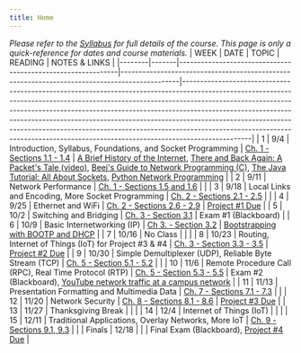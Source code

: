 ```yaml
---
title: Home
---
```

*Please refer to the [Syllabus](syllabus.html) for full details of the course. This page is only a quick-reference for dates and course materials.*
|  WEEK  | DATE  |                            TOPIC                            |                                           READING                                            |                                                                                                                                                                                                                                             NOTES & LINKS                                                                                                                                                                                                                                             |
|--------|-------|-------------------------------------------------------------|----------------------------------------------------------------------------------------------|-------------------------------------------------------------------------------------------------------------------------------------------------------------------------------------------------------------------------------------------------------------------------------------------------------------------------------------------------------------------------------------------------------------------------------------------------------------------------------------------------------|
| 1      | 9/4   | Introduction, Syllabus, Foundations, and Socket Programming | [Ch. 1 - Sections 1.1 - 1.4](https://book.systemsapproach.org/foundation/problem.html)       | [A Brief History of the Internet](http://www.internetsociety.org/internet/what-internet/history-internet/brief-history-internet), [There and Back Again: A Packet's Tale (video)](https://www.youtube.com/watch?v=ewrBalT_eBM), [Beej's Guide to Network Programming (C)](http://beej.us/guide/bgnet/), [The Java Tutorial: All About Sockets](https://docs.oracle.com/javase/tutorial/networking/sockets/), [Python Network Programming](http://www.tutorialspoint.com/python/python_networking.htm) |
| 2      | 9/11  | Network Performance                                         | [Ch. 1 - Sections 1.5 and 1.6](https://book.systemsapproach.org/foundation/performance.html) |                                                                                                                                                                                                                                                                                                                                                                                                                                                                                                       |
| 3      | 9/18  | Local Links and Encoding, More Socket Programming           | [Ch. 2 - Sections 2.1 - 2.5](https://book.systemsapproach.org/direct/problem.html)           |                                                                                                                                                                                                                                                                                                                                                                                                                                                                                                       |
| 4      | 9/25  | Ethernet and WiFi                                           | [Ch. 2 - Sections 2.6 - 2.9](https://book.systemsapproach.org/direct/ethernet.html)          | [Project #1 Due](/project-1.html)                                                                                                                                                                                                                                                                                                                                                                                                                                                                     |
| 5      | 10/2  | Switching and Bridging                                      | [Ch. 3 - Section 3.1](https://book.systemsapproach.org/internetworking/switching.html)       | Exam #1 (Blackboard)                                                                                                                                                                                                                                                                                                                                                                                                                                                                                  |
| 6      | 10/9  | Basic Internetworking (IP)                                  | [Ch 3. - Section 3.2](https://book.systemsapproach.org/internetworking/basic-ip.html)        | [Bootstrapping with BOOTP and DHCP](https://www.cisco.com/c/en/us/about/press/internet-protocol-journal/back-issues/table-contents-22/dhcp.html)                                                                                                                                                                                                                                                                                                                                                      |
| 7      | 10/16 | No Class                                                    |                                                                                              |                                                                                                                                                                                                                                                                                                                                                                                                                                                                                                       |
| 8      | 10/23 | Routing, Internet of Things (IoT) for Project #3 & #4       | [Ch. 3 - Section 3.3 - 3.5](https://book.systemsapproach.org/internetworking/routing.html)   | [Project #2 Due](/project-2.html)                                                                                                                                                                                                                                                                                                                                                                                                                                                                     |
| 9      | 10/30 | Simple Demultiplexer (UDP), Reliable Byte Stream (TCP)      | [Ch. 5 - Section 5.1 - 5.2](https://book.systemsapproach.org/e2e/problem.html)               |                                                                                                                                                                                                                                                                                                                                                                                                                                                                                                       |
| 10     | 11/6  | Remote Procedure Call (RPC), Real Time Protocol (RTP)       | [Ch. 5 - Section 5.3 - 5.5](https://book.systemsapproach.org/e2e/rpc.html)                   | Exam #2 (Blackboard), [YouTube network traffic at a campus network](http://gaia.cs.umass.edu/networks/papers/MMCN08-0.2.pdf)                                                                                                                                                                                                                                                                                                                                                                          |
| 11     | 11/13 | Presentation Formatting and Multimedia Data                 | [Ch. 7 - Sections 7.1 - 7.3](https://book.systemsapproach.org/data/problem.html)             |                                                                                                                                                                                                                                                                                                                                                                                                                                                                                                       |
| 12     | 11/20 | Network Security                                            | [Ch. 8 - Sections 8.1 - 8.6](https://book.systemsapproach.org/security/problem.html)         | [Project #3 Due](/project-3.html)                                                                                                                                                                                                                                                                                                                                                                                                                                                                     |
| 13     | 11/27 | Thanksgiving Break                                          |                                                                                              |                                                                                                                                                                                                                                                                                                                                                                                                                                                                                                       |
| 14     | 12/4  | Internet of Things (IoT)                                    |                                                                                              |                                                                                                                                                                                                                                                                                                                                                                                                                                                                                                       |
| 15     | 12/11 | Traditional Applications, Overlay Networks, More IoT        | [Ch. 9 - Sections 9.1, 9.3](https://book.systemsapproach.org/applications/problem.html)      |                                                                                                                                                                                                                                                                                                                                                                                                                                                                                                       |
| Finals | 12/18 |                                                             |                                                                                              | Final Exam (Blackboard), [Project #4 Due](/project-4.html)                                                                                                                                                                                                                                                                                                                                                                                                                                            |
